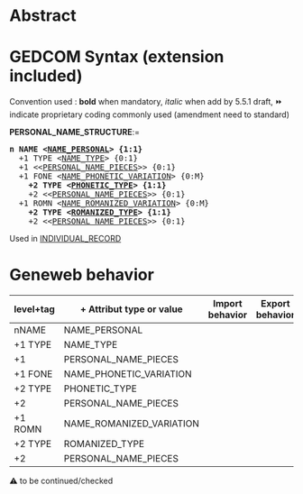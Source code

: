 ﻿# Abstract

# GEDCOM Syntax (extension included)
Convention used : **bold** when mandatory, _italic_ when add by 5.5.1 draft, &#x23E9; indicate proprietary coding commonly used (amendment need to standard)<br />

**PERSONAL_NAME_STRUCTURE**:=
<pre>
<b>n NAME &lt;<a href=Ged.NAME_PERSONAL.md>NAME_PERSONAL</a>&gt; {1:1}</b>
  +1 TYPE &lt;<a href=Ged.NAME_TYPE.md>NAME_TYPE</a>&gt; {0:1}
  +1 &lt;&lt;<a href=Ged.PERSONAL_NAME_PIECES.md>PERSONAL_NAME_PIECES</a>&gt;&gt; {0:1}
  +1 FONE &lt;<a href=Ged.NAME_PHONETIC_VARIATION.md>NAME_PHONETIC_VARIATION</a>&gt; {0:M}
<b>    +2 TYPE &lt;<a href=Ged.PHONETIC_TYPE.md>PHONETIC_TYPE</a>&gt; {1:1}</b>
    +2 &lt;&lt;<a href=Ged.PERSONAL_NAME_PIECES.md>PERSONAL_NAME_PIECES</a>&gt;&gt; {0:1}
  +1 ROMN &lt;<a href=Ged.NAME_ROMANIZED_VARIATION.md>NAME_ROMANIZED_VARIATION</a>&gt; {0:M}
<b>    +2 TYPE &lt;<a href=Ged.ROMANIZED_TYPE.md>ROMANIZED_TYPE</a>&gt; {1:1}</b>
    +2 &lt;&lt;<a href=Ged.PERSONAL_NAME_PIECES.md>PERSONAL_NAME_PIECES</a>&gt;&gt; {0:1}
</pre>
Used in <a href=Ged.INDIVIDUAL_RECORD.md>INDIVIDUAL_RECORD</a><br />

# Geneweb behavior

level+tag  | + Attribut type or value | Import behavior | Export behavior  | Comment 
---------- | ------------- | :---------------: | :-----------------:| -----------
nNAME | NAME_PERSONAL | | |
+1 TYPE | NAME_TYPE | | |
+1 | PERSONAL_NAME_PIECES | | |
+1 FONE | NAME_PHONETIC_VARIATION | | |
+2 TYPE | PHONETIC_TYPE | | |
+2 | PERSONAL_NAME_PIECES | | |
+1 ROMN | NAME_ROMANIZED_VARIATION | | |
+2 TYPE | ROMANIZED_TYPE | | |
+2 | PERSONAL_NAME_PIECES | | |

:warning: to be continued/checked

